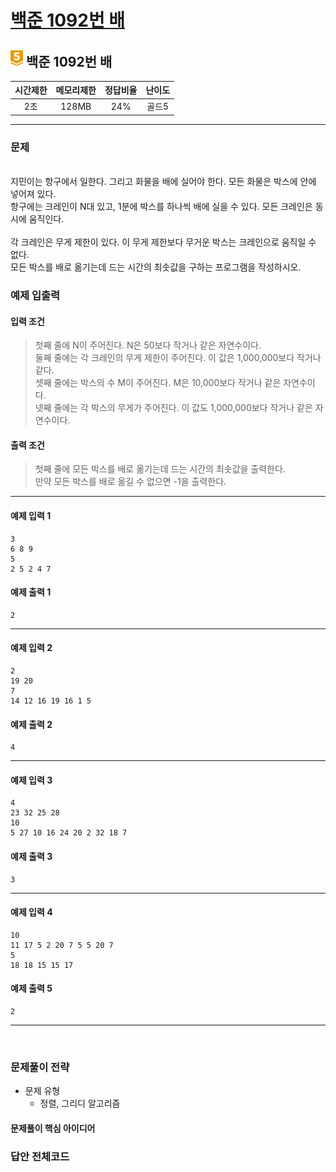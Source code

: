 
# [백준 1092번 배](https://www.acmicpc.net/problem/1092)

## <img src="https://raw.githubusercontent.com/gudals-kim/Studyroom/0c61bf1ad9b6434ff624dbab4012654df8c92b01/codingtest/img/rank/gold_5.svg" width="20">  백준 1092번 배 


| 시간제한 | 메모리제한 | 정답비율 | 난이도 | 
|:----:|:-----:|:----:|:---:|
|  2초  | 128MB | 24%  | 골드5  |

---

### 문제

<br> 지민이는 항구에서 일한다. 그리고 화물을 배에 실어야 한다. 모든 화물은 박스에 안에 넣어져 있다.
<br> 항구에는 크레인이 N대 있고, 1분에 박스를 하나씩 배에 실을 수 있다. 모든 크레인은 동시에 움직인다.
<br> 
<br> 각 크레인은 무게 제한이 있다. 이 무게 제한보다 무거운 박스는 크레인으로 움직일 수 없다.
<br> 모든 박스를 배로 옮기는데 드는 시간의 최솟값을 구하는 프로그램을 작성하시오.


### 예제 입출력

#### 입력 조건
> 첫째 줄에 N이 주어진다. N은 50보다 작거나 같은 자연수이다. <br> 
> 둘째 줄에는 각 크레인의 무게 제한이 주어진다. 이 값은 1,000,000보다 작거나 같다. <br> 
> 셋째 줄에는 박스의 수 M이 주어진다. M은 10,000보다 작거나 같은 자연수이다. <br> 
> 넷째 줄에는 각 박스의 무게가 주어진다. 이 값도 1,000,000보다 작거나 같은 자연수이다. <br> 
#### 출력 조건
> 첫째 줄에 모든 박스를 배로 옮기는데 드는 시간의 최솟값을 출력한다. <br>
> 만약 모든 박스를 배로 옮길 수 없으면 -1을 출력한다. <br>

---

#### 예제 입력 1
```
3
6 8 9
5
2 5 2 4 7
```
#### 예제 출력 1
```
2
```

---

#### 예제 입력 2
```
2
19 20
7
14 12 16 19 16 1 5
```
#### 예제 출력 2
```
4
```

---
#### 예제 입력 3
```
4
23 32 25 28
10
5 27 10 16 24 20 2 32 18 7
```
#### 예제 출력 3
```
3
```

---
#### 예제 입력 4
```
10
11 17 5 2 20 7 5 5 20 7
5
18 18 15 15 17
```
#### 예제 출력 5
```
2
```

---

<br>

### 문제풀이 전략
- 문제 유형
  - 정렬, 그리디 알고리즘


#### 문제풀이 핵심 아이디어




### 답안 전체코드

```py

```

